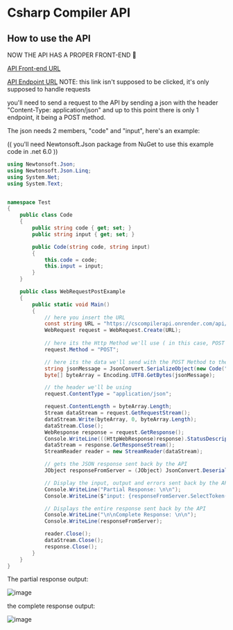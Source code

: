 # Csharp Compiler API

 ## How to use the API

NOW THE API HAS A PROPER FRONT-END 🥳

[API Front-end URL](https://cscompilerapi.onrender.com/index.html)

[API Endpoint URL](https://cscompilerapi.onrender.com/api/Test/CompileCode) NOTE: this link isn't supposed to be clicked, it's only supposed to handle requests

 you'll need to send a request to the API by sending a json with the header "Content-Type: application/json" and up to this point there is only 1 endpoint, it being a POST method.

The json needs 2 members, "code" and "input", here's an example:

(( you'll need Newtonsoft.Json package from NuGet to use this example code in .net 6.0 ))

```cs
using Newtonsoft.Json;
using Newtonsoft.Json.Linq;
using System.Net;
using System.Text;


namespace Test
{
    public class Code
    {
        public string code { get; set; }
        public string input { get; set; }

        public Code(string code, string input)
        {
            this.code = code;
            this.input = input;
        }
    }

    public class WebRequestPostExample
    {
        public static void Main()
        {
            // here you insert the URL
            const string URL = "https://cscompilerapi.onrender.com/api/Test/CompileCode";
            WebRequest request = WebRequest.Create(URL);
            
            // here its the Http Method we'll use ( in this case, POST )
            request.Method = "POST";

            // here its the data we'll send with the POST Method to the API ( basicly, it converts the object to a JSON )
            string jsonMessage = JsonConvert.SerializeObject(new Code("public static void Main(string[] args){ Write(args[0]); }", "10"));
            byte[] byteArray = Encoding.UTF8.GetBytes(jsonMessage);

            // the header we'll be using
            request.ContentType = "application/json";

            request.ContentLength = byteArray.Length;
            Stream dataStream = request.GetRequestStream();
            dataStream.Write(byteArray, 0, byteArray.Length);
            dataStream.Close();
            WebResponse response = request.GetResponse();
            Console.WriteLine(((HttpWebResponse)response).StatusDescription);
            dataStream = response.GetResponseStream();
            StreamReader reader = new StreamReader(dataStream);

            // gets the JSON response sent back by the API
            JObject responseFromServer = (JObject) JsonConvert.DeserializeObject(reader.ReadToEnd());

            // Display the input, output and errors sent back by the API
            Console.WriteLine("Partial Response: \n\n");
            Console.WriteLine($"input: {responseFromServer.SelectToken("value.input")}\nerror: {responseFromServer.SelectToken("value.error")}\noutput: {responseFromServer.SelectToken("value.output")}");

            // Displays the entire response sent back by the API
            Console.WriteLine("\n\nComplete Response: \n\n");
            Console.WriteLine(responseFromServer);

            reader.Close();
            dataStream.Close();
            response.Close();
        }
    }
}
```
The partial response output:

![image](https://github.com/Etozinhachan/CsCompilerApi/assets/116160881/2eec9dc0-30e6-42d6-b561-67e7cd1022e8)

the complete response output:

![image](https://github.com/Etozinhachan/CsCompilerApi/assets/116160881/e587d324-4f33-4b8b-9478-d338726aeb74) 
